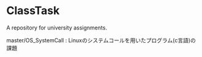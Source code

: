# ClassTask
A repository for university assignments.

master/OS_SystemCall : Linuxのシステムコールを用いたプログラム(c言語)の課題
